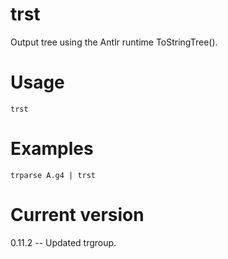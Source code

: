 # trst

Output tree using the Antlr runtime ToStringTree().

# Usage

    trst

# Examples

    trparse A.g4 | trst

# Current version

0.11.2 -- Updated trgroup.
